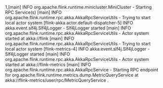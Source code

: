 1,[main] INFO org.apache.flink.runtime.minicluster.MiniCluster - Starting RPC Service(s)
[main] INFO org.apache.flink.runtime.rpc.akka.AkkaRpcServiceUtils - Trying to start local actor system
[flink-akka.actor.default-dispatcher-5] INFO akka.event.slf4j.Slf4jLogger - Slf4jLogger started
[main] INFO org.apache.flink.runtime.rpc.akka.AkkaRpcServiceUtils - Actor system started at akka://flink
[main] INFO org.apache.flink.runtime.rpc.akka.AkkaRpcServiceUtils - Trying to start local actor system
[flink-metrics-4] INFO akka.event.slf4j.Slf4jLogger - Slf4jLogger started
[main] INFO org.apache.flink.runtime.rpc.akka.AkkaRpcServiceUtils - Actor system started at akka://flink-metrics
[main] INFO org.apache.flink.runtime.rpc.akka.AkkaRpcService - Starting RPC endpoint for org.apache.flink.runtime.metrics.dump.MetricQueryService at akka://flink-metrics/user/rpc/MetricQueryService .
